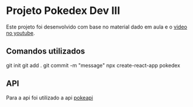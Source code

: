# Projeto Pokedex Dev III

Este projeto foi desenvolvido com base no material dado em aula e o [video no youtube](https://www.youtube.com/watch?v=n2kkXup2T1c).

## Comandos utilizados

git init
git add .
git commit -m "message"
npx create-react-app pokedex

## API
Para a api foi utilizado a api [pokeapi](https://pokeapi.co/)